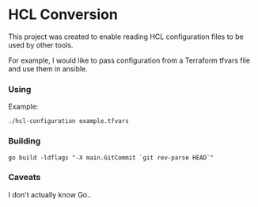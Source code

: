 # HCL Conversion

This project was created to enable reading HCL configuration files to be used by other tools.

For example, I would like to pass configuration from a Terraform tfvars file and use them in ansible.

### Using

Example:

`./hcl-configuration example.tfvars`

### Building

``go build -ldflags "-X main.GitCommit `git rev-parse HEAD`"``

### Caveats

I don't actually know Go..
